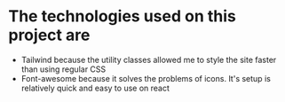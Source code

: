 # The technologies used on this project are

- Tailwind because the utility classes allowed me to style the site faster than using regular CSS
- Font-awesome because it solves the problems of icons. It's setup is relatively quick and easy to use on react

